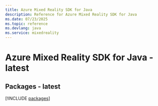 ```yaml
---
title: Azure Mixed Reality SDK for Java
description: Reference for Azure Mixed Reality SDK for Java
ms.date: 07/23/2025
ms.topic: reference
ms.devlang: java
ms.service: mixedreality
---
```

# Azure Mixed Reality SDK for Java - latest
## Packages - latest
[!INCLUDE [packages](mixed-reality-index.md)]